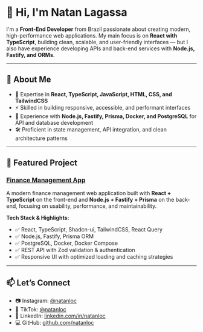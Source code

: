 # 👋 Hi, I'm Natan Lagassa

I'm a **Front-End Developer** from Brazil passionate about creating modern, high-performance web applications.
My main focus is on **React with TypeScript**, building clean, scalable, and user-friendly interfaces — but I also have experience developing APIs and back-end services with **Node.js, Fastify, and ORMs**.

---

## 🧠 About Me

* 🎨 Expertise in **React, TypeScript, JavaScript, HTML, CSS, and TailwindCSS**
* ⚡ Skilled in building responsive, accessible, and performant interfaces
* 🔗 Experience with **Node.js, Fastify, Prisma, Docker, and PostgreSQL** for API and database development
* 🛠 Proficient in state management, API integration, and clean architecture patterns

---

## 🚀 Featured Project

### [Finance Management App](https://github.com/natanloc/finance-app-frontend)

A modern finance management web application built with **React + TypeScript** on the front-end and **Node.js + Fastify + Prisma** on the back-end, focusing on usability, performance, and maintainability.

**Tech Stack & Highlights:**

* ✅ React, TypeScript, Shadcn-ui, TailwindCSS, React Query
* ✅ Node.js, Fastify, Prisma ORM
* ✅ PostgreSQL, Docker, Docker Compose
* ✅ REST API with Zod validation & authentication
* ✅ Responsive UI with optimized loading and caching strategies

---

## 📫 Let’s Connect

- 📷 Instagram: [@natanloc](https://instagram.com/natanloc)  
- 🎥 TikTok: [@natanloc](https://tiktok.com/@natanloc)  
- 💼 LinkedIn: [linkedin.com/in/natanloc]([https://linkedin.com/in/natanloc](https://www.linkedin.com/in/natan-lagassa-624738291/))  
- 💻 GitHub: [github.com/natanloc](https://github.com/natanloc)  
